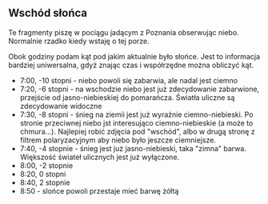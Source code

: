 Wschód słońca
-------------

Te fragmenty piszę w pociągu jadącym z Poznania obserwując niebo. Normalnie
rzadko kiedy wstaję o tej porze.

Obok godziny podam kąt pod jakim aktualnie było słońce. Jest to informacja
bardziej uniwersalna, gdyż znając czas i współrzędne można obliczyć kąt.

* 7:00, -10 stopni - niebo powoli się zabarwia, ale nadal jest ciemno
* 7:20, -6 stopni - na wschodzie niebo jest już zdecydowanie zabarwione, przejście od jasno-niebieskiej do pomarańcza. Światła uliczne są zdecydowanie widoczne
* 7:30, -8 stopni - śnieg na ziemii jest już wyraźnie ciemno-niebieski. Po stronie
  przeciwnej niebo jst interesująco ciemno-niebieskie (a może to chmura...).
  Najlepiej robić zdjęcia pod
  "wschód", albo w drugą stronę z filtrem polaryzacyjnym aby niebo było
  jeszcze ciemniejsze.
* 7:40, -4 stopnie - śnieg jest już jasno-niebieski, taka "zimna" barwa. Większość
   świateł ulicznych jest już wyłączone.
* 8:00, -2 stopnie
* 8:20, 0 stopni
* 8:40, 2 stopnie
* 8:50 - slońce powoli przestaje mieć barwę żółtą
